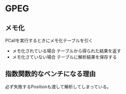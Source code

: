 # GPEG

## メモ化
PCallを実行するときにメモ化テーブルを引く
- メモ化されている場合
テーブルから得られた結果を返す
- メモ化さていない場合
テーブルに解析結果を保存する

## 指数関数的なベンチになる理由
必ず失敗するPositionも渡して解析してしまっている。
